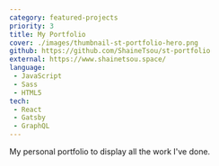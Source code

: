 ```yaml
---
category: featured-projects
priority: 3
title: My Portfolio
cover: ./images/thumbnail-st-portfolio-hero.png
github: https://github.com/ShaineTsou/st-portfolio
external: https://www.shainetsou.space/
language: 
 - JavaScript
 - Sass
 - HTML5
tech:
 - React
 - Gatsby
 - GraphQL
---
```

My personal portfolio to display all the work I've done.
